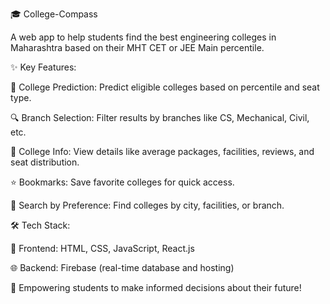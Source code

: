 🎓 College-Compass

A web app to help students find the best engineering colleges in Maharashtra based on their MHT CET or JEE Main percentile.


✨ Key Features:

🏫 College Prediction: Predict eligible colleges based on percentile and seat type.

🔍 Branch Selection: Filter results by branches like CS, Mechanical, Civil, etc.

📄 College Info: View details like average packages, facilities, reviews, and seat distribution.

⭐ Bookmarks: Save favorite colleges for quick access.

📌 Search by Preference: Find colleges by city, facilities, or branch.

🛠️ Tech Stack:

🎨 Frontend: HTML, CSS, JavaScript, React.js

🌐 Backend: Firebase (real-time database and hosting)


🚀 Empowering students to make informed decisions about their future!
